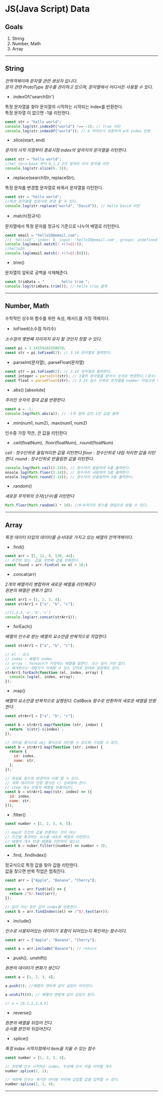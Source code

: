 # JS(Java Script) Data

## Goals

1. String
1. Number, Math
1. Array

---

## String

_전역객체이며 문자열 관련 생성자 입니다._  
_문자 관련 ProtoType 함수를 관리하고 있으며, 문자열에서 어디서든 사용할 수 있다._

- .indexOf('searchStr')

특정 문자열을 찾아 문자열의 시작하는 시작되는 index를 반환한다.  
특정 문자열 이 없으면 -1을 리턴한다.

```js
const str = "hello world";
console.log(str.indexOf("world") !== -1); // true 리턴
console.log(str.indexOf("world")); // 6 띄어쓰기 포함하여 w의 index 반환
```

- .slice(start, end)

_문자의 시작 지점부터 종료시점 index의 앞까지의 문자열을 리턴한다._

```js
const str = "hello world";
//hel zero-base 부터 0,1,2 3의 앞자리 까지 문자열 리턴
console.log(str.slice(0, 3));
```

- .replace(searchStr, replaceStr);

특정 문자를 변경할 문자열로 바꿔서 문자열을 리턴한다.

```js
const str = "hello world";
//특정 문자열을 빈문자로 변경 할 수 있다.
console.log(str.replace("world", "David")); // hello David 리턴
```

- .match(정규식)

문자열에서 특정 문자를 정규식 기준으로 나누어 배열로 리턴한다.

```js
const email = "helloID@email.com";
//[ 'helloID', index: 0, input: 'helloID@email.com', groups: undefined ]
console.log(email.match(/.+(?=@)/));
//helloID
console.log(email.match(/.+(?=@)/[0]));
```

- .trim()

문자열의 앞뒤로 공백을 삭제해준다.

```js
const trimData = "        hello trim ";
console.log(trimData.trim()); // hello trim 출력
```

---

## Number, Math

수학적인 상수와 함수를 위한 속성, 메서드를 가징 객체이다.

- .toFixed(소수점 자리수)

_소수점의 몇번째 자리까지 유지 할 것인지 정할 수 있다._

```js
const pi = 3.14159265358979;
const str = pi.toFixed(2); // 3.14 문자열로 출력한다.
```

- .parseInt(문자열), .parseFloat(문자열)

```js
const str = pi.toFixed(2); // 3.14 문자열로 출력한다.
const integer = parseInt(str); // 3출력 문자열을 받아서 숫자로 변경한다.(정수)
const float = parseFloat(str); // 3.14 실수 단위로 문자열을 number 타입으로 변경한다.
```

- .abs() [absolute]

_주어진 숫자의 절대 값을 반환한다._

```javascript
const a = -1;
console.log(Math.abs(a)); // -1의 절대 값인 1인 값을 출력
```

- .min(num1, num2), .max(num1, num2)

인수중 가장 작은, 큰 값을 리턴한다

- .ceil(floatNum), .floor(floatNum), .round(floatNum)

_ceil : 정수단위로 올림처리한 값을 리턴한다_
_floor : 정수단위로 내림 처리한 값을 리턴한다._
_round : 정수단위로 반올림한 값을 리턴한다._

```js
console.log(Math.ceil(3.14)); // 정수자리 올림하여 4를 출력한다.
onsole.log(Math.floor(3.14)); // 정수자리 내림하여 3를 출력한다.
onsole.log(Math.round(3.14)); // 정수자리 반올림하여 3를 출력한다.
```

- .random()

_새로운 무작위의 숫자(난수)를 리턴한다_

```js
Math.floor(Math.random() * 10); //0~9까지의 정수를 랜덤으로 받을 수 있다.
```

---

## Array

_특정 데이터 타입의 데이터를 순서대로 가지고 있는 배열의 전역객체이다._

- .find()

```js
const arr = [5, 12, 8, 130, 44];
// 조건의 맞는  값을 첫번째 값을 반환한다.
const found = arr.find(el => el > 10;)
```

- .concat(arr)

_2개의 배열끼리 병합하여 새로운 배열을 리턴해준다_  
_원본의 배열은 변화가 없다._

```js
const arr1 = [1, 2, 3, 4];
const strArr1 = ["a", "b", "c"];

//[1,2,3,'a','b','c']
console.log(arr.concat(strArr1));
```

- .forEach()

_배열의 인수로 받는 배열의 요소만큼 반복적으로 작업한다._

```js
const strArr1 = ["a", "b", "c"];

// el : 요소
// index : 배열의 index
// array : foreach가 지칭하는 배열을 말한다. 쓰는 일이 거의 없다.
// 매개변수는 개발자가 이해할 수 있는 단어로 맘대로 설정해도 된다.
strArr1.forEach(function (el, index, array) {
  console.log(el, index, array);
});
```

- .map()

_배열의 요소만큼 반복적으로 실행된다._
_CallBack 함수로 반환하여 새로운 배열을 반환한다._

```js
const strArr1 = ["a", "b", "c"];

const b = strArr1.map(function (str, index) {
  return `${str}-${index}`;
});

// 리터널 형식으로 obj 형식으로 리턴할 수 있도록 구성할 수 있다.
const b = strArr1.map(function (str, index) {
  return {
    id: index,
    name: str,
  };
});

// 화살표 함수로 변경하여 사용 할 수 있다.
// 객체 데이터의 반환 형식은 () 감싸줘야 한다.
// item 개수 만큼의 배열을 만들어낸다.
const b = strArr1.map((str, index) => ({
  id: index,
  name: str,
}));
```

- .filter()

```js
const number = [1, 2, 3, 4, 5];

// map은 조건의 값을 반환하는 것이 아닌
// 조건을 통과하는 요소를 새로운 배열로 리턴한다.
// 배열의 개수 만큼 배열을 리턴하지 않는다.
const b = nuber.filter((number) => number < 3);
```

- .find, .findIndex()

정규식으로 특정 값을 찾아 값을 리턴한다.  
값을 찾으면 반복 작업은 멈춰진다.

```js
const arr = ["Apple", "Banana", "Cherry"];

const a = arr.find((el) => {
  return /^B/.test(arr);
});

// 값이 아닌 찾은 값의 index를 반환한다.
const b = arr.findIndex((el) => /^B/.test(arr));
```

- .include()

_인수로 사용되어있는 데이터가 포함이 되어있는지 확인하는 함수이다._

```js
const arr = ["Apple", "Banana", "Cherry"];

const a = arr.include("Banana"); // return
```

- .push(), .unshift()

_원본의 데이터가 변화가 생긴다_

```js
const a = [1, 2, 3, 4];

a.push(5); //배열의 맨뒤에 값이 삽입이 되어진다.

a.unshift(0); // 배열의 맨앞에 값이 삽입이 된다.

// a = [0,1,2,3,4,5]
```

- .reverse()

_원본의 배열을 뒤집어 진다._  
_순서를 완전히 뒤집어진다._

- .splice()

_특정 index 시작지점에서 item을 지울 수 있는 함수_

```js
const number = [1, 2, 3, 4];

// 첫번째 인수 시작하는 index, 두번째 인수 지울 아이템 개수
number.splice(2, 1);

// 세번째 인수는 제거한 아이템 자리에 삽입할 값을 입력할 수 있다.
number.splice(2, 1, 4);
```

---
